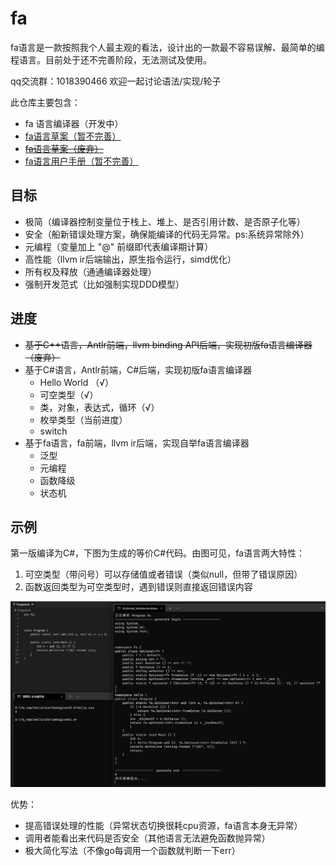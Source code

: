 # fa

fa语言是一款按照我个人最主观的看法，设计出的一款最不容易误解、最简单的编程语言。目前处于还不完善阶段，无法测试及使用。

qq交流群：1018390466 欢迎一起讨论语法/实现/轮子

此仓库主要包含：

- fa 语言编译器（开发中）
- [fa语言草案（暂不完善）](./draft/README.md)
- [~~fa语言草案（废弃）~~](./draft.md)
- [fa语言用户手册（暂不完善）](./manual.md)

## 目标

- 极简（编译器控制变量位于栈上、堆上、是否引用计数、是否原子化等）
- 安全（船新错误处理方案，确保能编译的代码无异常。ps:系统异常除外）
- 元编程（变量加上 "@" 前缀即代表编译期计算）
- 高性能（llvm ir后端输出，原生指令运行，simd优化）
- 所有权及释放（通通编译器处理）
- 强制开发范式（比如强制实现DDD模型）

<!--- 提前编译多种Native代码与SIMD（比如x86-64编译x86、amd64、MMX、SSE、AVX等），然后分别压缩-->
<!--- 编译出的程序运行后检查当前平台支持的最快速的SIMD指令集，解压指令集代码，并执行-->
<!--	+ 在加速效果非常明显的位置编译SIMD代码-->

## 进度

- ~~基于C++语言，Antlr前端，llvm binding API后端，实现初版fa语言编译器（废弃）~~
- 基于C#语言，Antlr前端，C#后端，实现初版fa语言编译器
	+ Hello World （√）
	+ 可空类型（√）
	+ 类，对象，表达式，循环（√）
	+ 枚举类型（当前进度）
	+ switch
- 基于fa语言，fa前端，llvm ir后端，实现自举fa语言编译器
	+ 泛型
	+ 元编程
	+ 函数降级
	+ 状态机

## 示例

第一版编译为C#，下图为生成的等价C#代码。由图可见，fa语言两大特性：

1. 可空类型（带问号）可以存储值或者错误（类似null，但带了错误原因）
2. 函数返回类型为可空类型时，遇到错误则直接返回错误内容

![img](./imgs/20211116234603.jpg)

优势：

- 提高错误处理的性能（异常状态切换很耗cpu资源，fa语言本身无异常）
- 调用者能看出来代码是否安全（其他语言无法避免函数抛异常）
- 极大简化写法（不像go每调用一个函数就判断一下err）

<!--## 当前进度

- [ ] 基本语法
	+ [x] 表达式
	+ [x] 类、对象、继承（暂不完全）
	+ [ ] 异步
	+ [ ] linq
- [ ] 编译系统
	+ [x] 支持Windows x86平台
	+ [ ] 支持交叉编译
	+ [ ] 支持Windows、Linux、Mac平台
- [ ] 速度、体积优化
	+ [ ] 并发优化
	+ [ ] SIMD支持
		* [ ] 计划支持：SSE4.2、AVX、AVX2、AVX512、neon
	+ [ ] 可执行代码压缩（待定）
- [ ] ...

## 基本语法特性
- 构造函数允许返回null，代表失败
- meta变量编译时求值
- 接近C#的语法
- 纯stackful
- 进程间调用
  - 创建子进程时，能共享对象（通过共享段或共享内存实现）
- 浮点数==比较为指定精度比较，精确比较使用===
- 文件夹代表命名空间
- 类变量没有赋予初值时，强制要求声明对象时赋初值
- 不区分栈变量、堆变量与引用变量，无需手工使用智能指针
- 函数自动微分

## 示例代码

```fa
// 声明类实例
public class TestClass {
	// 字段
	public string Value1;
	public string Value2 = "hello";
	public string Value3 { get; set; }
	public string Value4 { get; set; } = "hello";

	// 可以被赋予哪些类型的值
	public static TestClass From (int32 _n) {}
	public static TestClass From (double _n) {}
	public static TestClass From (string _s) {}

	// 定义函数
	public string func () {}
}

// 实例化类型
var tc1 = new TestClass { Value1 = "a", Value3 = "c" }; // 必填参数
var tc2 = new TestClass { Value1 = "a", Value2 = "b", Value3 = "c", Value4 = "d" }; // 包括可选参数
```

### 运行效果

if表达式：

![img](./imgs/screen1.png)

---

类成员访问：

![img](./imgs/screen2.png)

---

循环：

![img](./imgs/screen3.png)

---

数组：

![img](./imgs/screen4.png)
-->





<!--
编写LLVM Pass模块知识点梳理√
https://blog.csdn.net/u010940020/article/details/99721684



七妹要奈斯的LLVM专栏√
https://blog.csdn.net/qq_42570601/category_10200372.html



intel的SPMD优化方案
https://github.com/ispc/ispc



https://zhuanlan.zhihu.com/p/25959684
前言（就是本篇）
考不上三本也能给自己心爱的语言加上Coroutine（一） - 知乎专栏
考不上三本也能给自己心爱的语言加上Coroutine（二） - 知乎专栏
考不上三本也能给自己心爱的语言加上Coroutine（三） - 知乎专栏
考不上三本也能给自己心爱的语言加上Coroutine（四） - 知乎专栏
考不上三本也会实现数据绑定（一） - 知乎专栏
考不上三本也会实现数据绑定（二） - 知乎专栏
考不上三本也会实现数据绑定（三） （作者： @余生梦 ）
考不上三本也能实现C++编译器——前言
考不上三本也能懂系列——处理声明（一）
考不上三本也能懂系列——处理声明（二）
考不上三本也能懂系列——处理声明（三）（新！）
考不上三本也能懂系列——实现C++类型系统（一）
考不上三本也能懂系列——实现C++类型系统（二）
考不上三本也能懂系列——什么是C++的argument-dependent lookup



SIMD简介
https://zhuanlan.zhihu.com/p/55327037



LLVM新建全局变量
https://www.cnblogs.com/jourluohua/p/10813824.html



IR API(四)——操作IR的字符串、全局变量、全局常量及数组
https://blog.csdn.net/qq_42570601/article/details/108007986



创建结构体
https://llvm.org/doxygen/classllvm_1_1StructType.html#a7cf5280be35cd0c973f40c7d87a11acd



可微编程-自上而下的产品形态 5 Swift中的自动微分
https://zhuanlan.zhihu.com/p/133721083



LLVM新建全局变量
https://www.cnblogs.com/jourluohua/p/10813824.html



C++ IRBuilder::CreateStructGEP方法代码示例（有点水）
https://vimsky.com/examples/detail/cpp-ex---IRBuilder-CreateStructGEP-method.html



LLVM Language Reference Manual
https://llvm.org/docs/LangRef.html







//// MT
//@lib "libucrt.lib";
//@lib "libcmt.lib";
////@lib "libvcruntime.lib";

// MD
@lib "ucrt.lib";
@lib "msvcrt.lib";
//@lib "vcruntime.lib";

//@lib "kernel32.lib" "user32.lib" "gdi32.lib" "winspool.lib" "comdlg32.lib" "ole32.lib";
//@lib "advapi32.lib" "shell32.lib" "oleaut32.lib" "uuid.lib" "odbc32.lib" "odbccp32.lib";

-->
